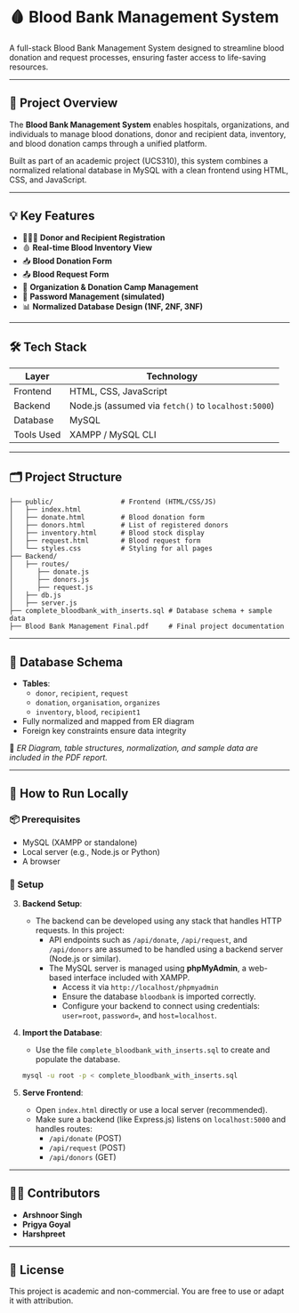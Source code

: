 
# 🩸 Blood Bank Management System

A full-stack Blood Bank Management System designed to streamline blood donation and request processes, ensuring faster access to life-saving resources.

---

## 📌 Project Overview

The **Blood Bank Management System** enables hospitals, organizations, and individuals to manage blood donations, donor and recipient data, inventory, and blood donation camps through a unified platform.

Built as part of an academic project (UCS310), this system combines a normalized relational database in MySQL with a clean frontend using HTML, CSS, and JavaScript.

---

## 💡 Key Features

- 🧑‍🤝‍🧑 **Donor and Recipient Registration**
- 🩸 **Real-time Blood Inventory View**
- 📥 **Blood Donation Form**
- 📤 **Blood Request Form**
- 🏥 **Organization & Donation Camp Management**
- 🔐 **Password Management (simulated)**
- 📊 **Normalized Database Design (1NF, 2NF, 3NF)**

---

## 🛠️ Tech Stack

| Layer       | Technology         |
|------------|--------------------|
| Frontend   | HTML, CSS, JavaScript |
| Backend    | Node.js (assumed via `fetch()` to `localhost:5000`) |
| Database   | MySQL              |
| Tools Used | XAMPP / MySQL CLI |

---

## 🗂️ Project Structure

```
├── public/                 # Frontend (HTML/CSS/JS)
│   ├── index.html
│   ├── donate.html         # Blood donation form
│   ├── donors.html         # List of registered donors   
│   ├── inventory.html      # Blood stock display
│   ├── request.html        # Blood request form
│   └── styles.css          # Styling for all pages
├── Backend/                
│   ├── routes/
│      ├── donate.js
│      ├── donors.js       
│      ├── request.js
│   ├── db.js
│   ├── server.js                 
├── complete_bloodbank_with_inserts.sql # Database schema + sample data
├── Blood Bank Management Final.pdf     # Final project documentation
```

---

## 🧬 Database Schema

- **Tables**:
  - `donor`, `recipient`, `request`
  - `donation`, `organisation`, `organizes`
  - `inventory`, `blood`, `recipient1`
- Fully normalized and mapped from ER diagram
- Foreign key constraints ensure data integrity

📌 *ER Diagram, table structures, normalization, and sample data are included in the PDF report.*

---

## 🚀 How to Run Locally

### 📦 Prerequisites
- MySQL (XAMPP or standalone)
- Local server (e.g., Node.js or Python)
- A browser

### 🧰 Setup

3. **Backend Setup**:
   - The backend can be developed using any stack that handles HTTP requests. In this project:
     - API endpoints such as `/api/donate`, `/api/request`, and `/api/donors` are assumed to be handled using a backend server (Node.js or similar).
     - The MySQL server is managed using **phpMyAdmin**, a web-based interface included with XAMPP.
       - Access it via `http://localhost/phpmyadmin`
       - Ensure the database `bloodbank` is imported correctly.
       - Configure your backend to connect using credentials: `user=root`, `password=`, and `host=localhost`.



1. **Import the Database**:
   - Use the file `complete_bloodbank_with_inserts.sql` to create and populate the database.
   ```bash
   mysql -u root -p < complete_bloodbank_with_inserts.sql
   ```

2. **Serve Frontend**:
   - Open `index.html` directly or use a local server (recommended).
   - Make sure a backend (like Express.js) listens on `localhost:5000` and handles routes:
     - `/api/donate` (POST)
     - `/api/request` (POST)
     - `/api/donors` (GET)

---

## 👨‍💻 Contributors

- **Arshnoor Singh**
- **Prigya Goyal**
- **Harshpreet**

---

## 📄 License

This project is academic and non-commercial. You are free to use or adapt it with attribution.
